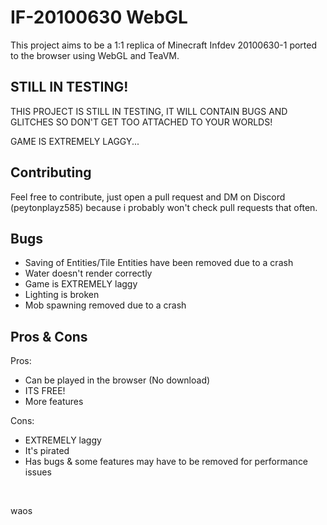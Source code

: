 # IF-20100630 WebGL
This project aims to be a 1:1 replica of Minecraft Infdev 20100630-1 ported to the browser using WebGL and TeaVM.

## STILL IN TESTING!
THIS PROJECT IS STILL IN TESTING, IT WILL CONTAIN BUGS AND GLITCHES SO DON'T GET TOO ATTACHED TO YOUR WORLDS!

GAME IS EXTREMELY LAGGY...

## Contributing
Feel free to contribute, just open a pull request and DM on Discord (peytonplayz585) because i probably won't check pull requests that often.

## Bugs
- Saving of Entities/Tile Entities have been removed due to a crash
- Water doesn't render correctly
- Game is EXTREMELY laggy
- Lighting is broken
- Mob spawning removed due to a crash

## Pros & Cons

Pros:
- Can be played in the browser (No download)
- ITS FREE!
- More features

Cons:
- EXTREMELY laggy
- It's pirated
- Has bugs & some features may have to be removed for performance issues

<br>

waos
<br>
